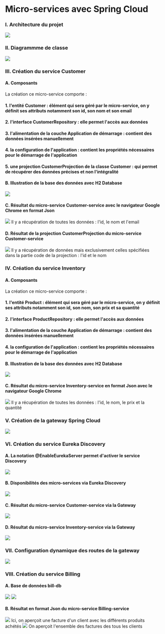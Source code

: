 <h1>Micro-services avec Spring Cloud</h1>

<h3>I. Architecture du projet</h3>
<img src="screens/architectureduprojet.jpg">

<h3>II. Diagrammme de classe</h3>
<img src="screens/diagrammedeclasse.jpg">

<h3>III. Création du service Customer</h3>
     <h4>A. Composants</h4>
          La création ce micro-service comporte :
          <h4>1. l'entité Customer : élément qui sera géré par le micro-service,
          on y définit ses attributs notamment son id, son nom et son email</h4>
          <h4>2. l'interface CustomerRepository : elle permet l'accès aux données</h4>
          <h4>3. l'alimentation de la couche Application de démarrage  : contient des données insérées manuellement</h4>
          <h4>4. la configuration de l'application  : contient les propriétés nécessaires pour le démarrage de l'application</h4>
          <h4>5. une projection CustomerProjection de la classe Customer  : qui permet de récupérer des données précises et non l'intégralité</h4>
     <h4>B. Illustration de la base des données avec H2 Database</h4>
     <img src="screens/customer-db.jpg">
     <h4>C. Résultat du micro-service Customer-service avec le navigateur Google Chrome en format Json</h4>
     <img src="screens/customer-result.jpg">
     Il y a récupération de toutes les données : l'id, le nom et l'email
     <h4>D. Résultat de la projection CustomerProjection du micro-service Customer-service</h4>
     <img src="screens/Customer-projection.jpg">
     Il y a récupération de données mais exclusivement celles spécifiées dans la partie code de la projection : l'id et le nom

<h3>IV. Création du service Inventory</h3>
     <h4>A. Composants</h4>
          La création ce micro-service comporte :
          <h4>1. l'entité Product : élément qui sera géré par le micro-service,
          on y définit ses attributs notamment son id, son nom, son prix et sa quantité</h4>
          <h4>2. l'interface ProductRepository : elle permet l'accès aux données</h4>
          <h4>3. l'alimentation de la couche Application de démarrage  : contient des données insérées manuellement</h4>
          <h4>4. la configuration de l'application  : contient les propriétés nécessaires pour le démarrage de l'application</h4>
     <h4>B. Illustration de la base des données avec H2 Database</h4>
     <img src="screens/product-db.jpg">
     <h4>C. Résultat du micro-service Inventory-service en format Json avec le navigateur Google Chrome</h4>
     <img src="screens/product-result.jpg">
     Il y a récupération de toutes les données : l'id, le nom, le prix et la quantité


<h3>V. Création de la gateway Spring Cloud</h3>
     <img src="screens/gateway.jpg">


<h3>VI. Création du service Eureka Discovery</h3>
     <h4>A. La notation @EnableEurekaServer permet d'activer le service Discovery</h4>
     <img src="screens/eureka.jpg">
     <h4>B. Disponibilités des micro-services via Eureka Discovery</h4>
     <img src="screens/discovery.jpg">
     <h4>C. Résultat du micro-service Customer-service via la Gateway</h4>
     <img src="screens/customer-gateway.jpg">
     <h4>D. Résultat du micro-service Inventory-service via la Gateway</h4>
     <img src="screens/inventory-gateway.jpg">

<h3>VII. Configuration dynamique des routes de la gateway</h3>
     <img src="screens/gateway-configuration.jpg">

<h3>VIII. Création du service Billing</h3>
     <h4>A. Base de données bill-db</h4>
     <img src="screens/billdb1.jpg">
     <img src="screens/billdb2.jpg">
     <h4>B. Résultat en format Json du micro-service Billing-service</h4>
     <img src="screens/customerBill.jpg">
     Ici, on aperçoit une facture d'un client avec les différents produits achétés
     <img src="screens/billSet.jpg">
     On aperçoit l'ensemble des factures des tous les clients

